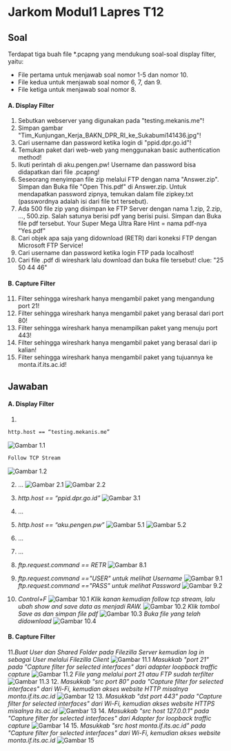 # Jarkom Modul1 Lapres T12

## Soal
Terdapat tiga buah file *.pcapng yang mendukung soal-soal display filter, yaitu:
- File pertama untuk menjawab soal nomor 1-5 dan nomor 10.
- File kedua untuk menjawab soal nomor 6, 7, dan 9.
- File ketiga untuk menjawab soal nomor 8.
#### A. Display Filter
1. Sebutkan webserver yang digunakan pada "testing.mekanis.me"!
2. Simpan gambar "Tim_Kunjungan_Kerja_BAKN_DPR_RI_ke_Sukabumi141436.jpg"!
3. Cari username dan password ketika login di "ppid.dpr.go.id"!
4. Temukan paket dari web-web yang menggunakan basic authentication method!
5. Ikuti perintah di aku.pengen.pw! Username dan password bisa didapatkan dari file .pcapng!
6. Seseorang menyimpan file zip melalui FTP dengan nama "Answer.zip". Simpan dan Buka file "Open This.pdf" di Answer.zip. Untuk mendapatkan password zipnya, temukan dalam file zipkey.txt (passwordnya adalah isi dari file txt tersebut).
7. Ada 500 file zip yang disimpan ke FTP Server dengan nama 1.zip, 2.zip, ..., 500.zip. Salah satunya berisi pdf yang berisi puisi. Simpan dan Buka file pdf tersebut. Your Super Mega Ultra Rare Hint = nama pdf-nya "Yes.pdf"
8. Cari objek apa saja yang didownload (RETR) dari koneksi FTP dengan Microsoft FTP Service!
9. Cari username dan password ketika login FTP pada localhost!
10. Cari file .pdf di wireshark lalu download dan buka file tersebut! clue: "25 50 44 46"
#### B. Capture Filter
11. Filter sehingga wireshark hanya mengambil paket yang mengandung port 21!
12. Filter sehingga wireshark hanya mengambil paket yang berasal dari port 80!
13. Filter sehingga wireshark hanya menampilkan paket yang menuju port 443!
14. Filter sehingga wireshark hanya mengambil paket yang berasal dari ip kalian!
15. Filter sehingga wireshark hanya mengambil paket yang tujuannya ke monta.if.its.ac.id!
## Jawaban
#### A. Display Filter
1. 
```sh
http.host == “testing.mekanis.me”
```
![Gambar 1.1](img/11.jpg)
```sh
Follow TCP Stream
```
![Gambar 1.2](img/12.jpg)

2. ...
![Gambar 2.1](img/21.png)
![Gambar 2.2](img/22.png)

3. *http.host == “ppid.dpr.go.id”*
![Gambar 3.1](img/31.png)

4. ...

5. *http.host == “aku.pengen.pw”*
![Gambar 5.1](img/51.png)
![Gambar 5.2](img/52.png)

6. ...

7. ...

8. *ftp.request.command == RETR*
![Gambar 8.1](img/81.jpg)

9. *ftp.request.command =="USER" untuk melihat Username*
![Gambar 9.1](img/no9.PNG)
   *ftp.request.command =="PASS" untuk melihat Password*
![Gambar 9.2](img/no9pass.PNG)
10. *Control+F*
![Gambar 10.1](img/no10(1).PNG)
    *Klik kanan kemudian follow tcp stream, lalu ubah show and save data as menjadi RAW.*
![Gambar 10.2](img/no10(2).PNG)
    *Klik tombol Save as dan simpan file pdf*
![Gambar 10.3](img/no10(3).PNG)
    *Buka file yang telah didownload*
![Gambar 10.4](img/no10(4).PNG)
#### B. Capture Filter
11.*Buat User dan Shared Folder pada Filezilla Server kemudian log in sebagai User melalui Filezilla Client*
![Gambar 11.1](img/no11(1).PNG)
*Masukkab "port 21" pada "Capture filter for selected interfaces" dari adapter loopback traffic capture*
![Gambar 11.2](img/no11(2).PNG)
*File yang melalui port 21 atau FTP sudah terfilter*
![Gambar 11.3](img/no11(3).PNG)
12. *Masukkab "src port 80" pada "Capture filter for selected interfaces" dari Wi-Fi, kemudian akses website HTTP misalnya monta.if.its.ac.id*
![Gambar 12](img/no12.PNG)
13. *Masukkab "dst port 443" pada "Capture filter for selected interfaces" dari Wi-Fi, kemudian akses website HTTPS misalnya its.ac.id*
![Gambar 13](img/no13.PNG)
14. *Masukkab "src host 127.0.0.1" pada "Capture filter for selected interfaces" dari Adapter for loopback traffic capture*
![Gambar 14](img/no14.PNG)
15. *Masukkab "src host monta.if.its.ac.id" pada "Capture filter for selected interfaces" dari Wi-Fi, kemudian akses website monta.if.its.ac.id*
![Gambar 15](img/no15.PNG)
